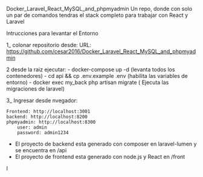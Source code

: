 Docker_Laravel_React_MySQL_and_phpmyadmin
Un repo, donde con solo un par de comandos tendras el stack completo para trabajar con React y Laravel


Intrucciones para levantar el Entorno

1_ colonar repositorio desde: 
    URL: https://github.com/cesar2016/Docker_Laravel_React_MySQL_and_phpmyadmin

2 desde la raiz ejecutar: 
        - docker-compose up -d     (levanta todos los contenedores)
        - cd api && cp .env.example .env (habilita las variables de entorno)
        - docker exec my_back php artisan migrate  ( Ejecuta las migraciones de laravel)

3_ Ingresar desde nvegador:

    Frontend: http://localhost:3001
    backend: http://localhost:8200
    phpmyadmin: http://localhost:8300
        user: admin
        password: admin1234

- El proyecto de backend esta generado con composer en laravel-lumen y se encuentra en /api
- El proyecto de frontend esta generado con node.js y React en /front

I




        





